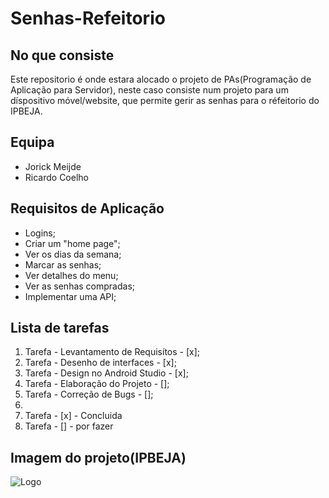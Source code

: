 # Senhas-Refeitorio

## No que consiste
Este repositorio é onde estara alocado o projeto de PAs(Programação de Aplicação para Servidor), neste caso consiste num projeto para um díspositivo móvel/website, que permite gerir as senhas para o réfeitorio do IPBEJA.

## Equipa
* Jorick Meijde
* Ricardo Coelho

## Requisitos de Aplicação
* Logins;
* Criar um "home page";
* Ver os dias da semana;
* Marcar as senhas;
* Ver detalhes do menu;
* Ver as senhas compradas;
* Implementar uma API;

## Lista de tarefas
1. Tarefa - Levantamento de Requisítos - [x];
2. Tarefa - Desenho de interfaces - [x];
3. Tarefa - Design no Android Studio - [x];
4. Tarefa - Elaboração do Projeto - [];
5. Tarefa - Correção de Bugs - [];
6. 
7. Tarefa - [x] - Concluida
8. Tarefa - [] - por fazer

## Imagem do projeto(IPBEJA)
![Logo](https://www.ipbeja.pt/PublishingImages/Logo-IPBejaI.png)
